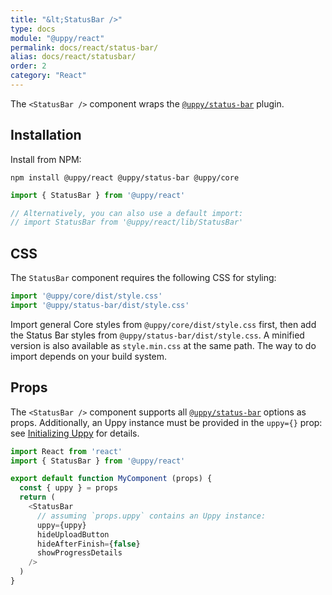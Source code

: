 ```yaml
---
title: "&lt;StatusBar />"
type: docs
module: "@uppy/react"
permalink: docs/react/status-bar/
alias: docs/react/statusbar/
order: 2
category: "React"
---
```


The `<StatusBar />` component wraps the [`@uppy/status-bar`][] plugin.

## Installation

Install from NPM:

```shell
npm install @uppy/react @uppy/status-bar @uppy/core
```

```js
import { StatusBar } from '@uppy/react'

// Alternatively, you can also use a default import:
// import StatusBar from '@uppy/react/lib/StatusBar'
```

## CSS

The `StatusBar` component requires the following CSS for styling:

```js
import '@uppy/core/dist/style.css'
import '@uppy/status-bar/dist/style.css'
```

Import general Core styles from `@uppy/core/dist/style.css` first, then add the Status Bar styles from `@uppy/status-bar/dist/style.css`. A minified version is also available as `style.min.css` at the same path. The way to do import depends on your build system.

## Props

The `<StatusBar />` component supports all [`@uppy/status-bar`][] options as props. Additionally, an Uppy instance must be provided in the `uppy={}` prop: see [Initializing Uppy](/docs/react/initializing) for details.

```js
import React from 'react'
import { StatusBar } from '@uppy/react'

export default function MyComponent (props) {
  const { uppy } = props
  return (
    <StatusBar
      // assuming `props.uppy` contains an Uppy instance:
      uppy={uppy}
      hideUploadButton
      hideAfterFinish={false}
      showProgressDetails
    />
  )
}
```

[`@uppy/status-bar`]: /docs/status-bar/
